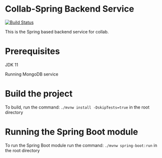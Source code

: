 # Collab-Spring Backend Service
[![Build Status](https://travis-ci.org/collab/collab-service.svg?branch=master)](https://travis-ci.org/collab/collab-service)

This is the Spring based backend service for collab.

# Prerequisites
JDK 11

Running MongoDB service

# Build the project
To build, run the command: `./mvnw install -DskipTests=true` in the root directory

# Running the Spring Boot module
To run the Spring Boot module run the command: `./mvnw spring-boot:run` in the root directory
